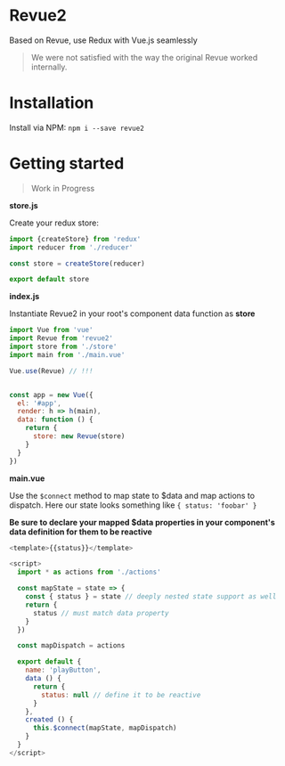 
# Revue2
Based on Revue, use Redux with Vue.js seamlessly
> We were not satisfied with the way the original Revue worked internally.

# Installation
Install via NPM: `npm i --save revue2`

# Getting started
> Work in Progress

**store.js**

Create your redux store:
```js
import {createStore} from 'redux'
import reducer from './reducer'

const store = createStore(reducer)

export default store
```

**index.js**

Instantiate Revue2 in your root's component data function as **store**
```js
import Vue from 'vue'
import Revue from 'revue2'
import store from './store'
import main from './main.vue'

Vue.use(Revue) // !!!


const app = new Vue({
  el: '#app',
  render: h => h(main),
  data: function () {
    return {
      store: new Revue(store)
    }
  }
})
```

**main.vue**

Use the `$connect` method to map state to $data and map actions to dispatch.
Here our state looks something like `{ status: 'foobar' }`

**Be sure to declare your mapped $data properties in your component's data definition for them to be reactive**

```js
<template>{{status}}</template>

<script>
  import * as actions from './actions'

  const mapState = state => {
    const { status } = state // deeply nested state support as well
    return {
      status // must match data property
    }
  })

  const mapDispatch = actions

  export default {
    name: 'playButton',
    data () {
      return {
        status: null // define it to be reactive
      }
    },
    created () {
      this.$connect(mapState, mapDispatch)
    }
  }
</script>
```
